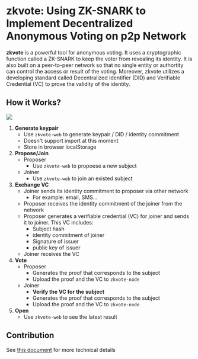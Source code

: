 # zkvote: Using ZK-SNARK to Implement Decentralized Anonymous Voting on p2p Network
**zkvote** is a powerful tool for anonymous voting. It uses a cryptographic function called a ZK-SNARK to keep the voter from revealing its identity. It is also built on a peer-to-peer network so that no single entity or authortity can control the access or result of the voting. Moreover, zkvote utilizes a developing standard called Decentralized Identifier (DID) and Verifiable Credential (VC) to prove the validity of the identity.

## How it Works?
![](https://i.imgur.com/RAAnWn8.png)

1. **Generate keypair**
    - Use `zkvote-web` to generate keypair / DID / identity commitment
    - Doesn't support import at this moment
    - Store in browser localStorage
2. **Propose/Join**
    - Proposer
        - Use `zkvote-web` to propoese a new subject
    - Joiner
        - Use `zkvote-web` to join an existed subject
3. **Exchange VC**
    - Joiner sends its identity commitment to proposer via other network
      - For example: email, SMS...
    - Proposer receives the identity commitment of the joiner from the network
    - Proposer generates a verifiable credential (VC) for joiner and sends it to joiner. This VC includes:
        - Subject hash
        - identity commitment of joiner
        - Signature of issuer
        - public key of issuer
    - Joiner receives the VC
4. **Vote**
    - Proposer
        - Generates the proof that corresponds to the subject
        - Upload the proof and the VC to `zkvote-node`
    - Joiner
        - **Verify the VC for the subject**
        - Generates the proof that corresponds to the subject
        - Upload the proof and the VC to `zkvote-node`
5. **Open**
    - Use `zkvote-web` to see the latest result

## Contribution
See [this document](https://hackmd.io/@juincc/B1QV5NN5S) for more technical details
